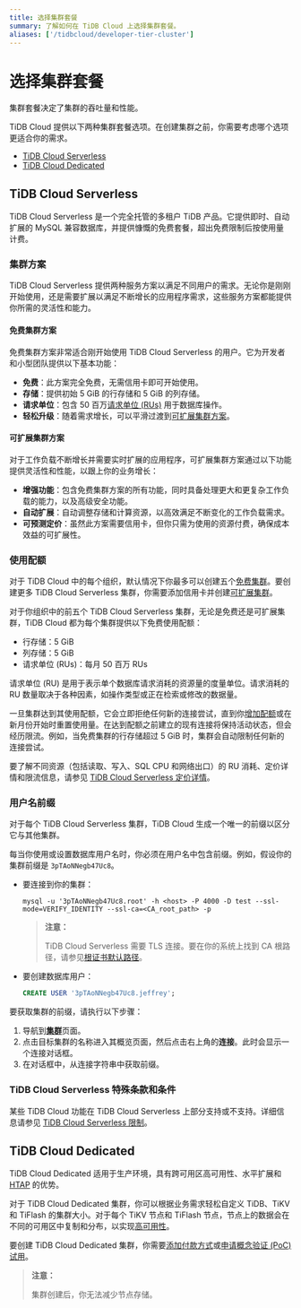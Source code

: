 ```yaml
---
title: 选择集群套餐
summary: 了解如何在 TiDB Cloud 上选择集群套餐。
aliases: ['/tidbcloud/developer-tier-cluster']
---
```


# 选择集群套餐

集群套餐决定了集群的吞吐量和性能。

TiDB Cloud 提供以下两种集群套餐选项。在创建集群之前，你需要考虑哪个选项更适合你的需求。

- [TiDB Cloud Serverless](#tidb-cloud-serverless)
- [TiDB Cloud Dedicated](#tidb-cloud-dedicated)

## TiDB Cloud Serverless

<!--To be confirmed-->
TiDB Cloud Serverless 是一个完全托管的多租户 TiDB 产品。它提供即时、自动扩展的 MySQL 兼容数据库，并提供慷慨的免费套餐，超出免费限制后按使用量计费。

### 集群方案

TiDB Cloud Serverless 提供两种服务方案以满足不同用户的需求。无论你是刚刚开始使用，还是需要扩展以满足不断增长的应用程序需求，这些服务方案都能提供你所需的灵活性和能力。

#### 免费集群方案

免费集群方案非常适合刚开始使用 TiDB Cloud Serverless 的用户。它为开发者和小型团队提供以下基本功能：

- **免费**：此方案完全免费，无需信用卡即可开始使用。
- **存储**：提供初始 5 GiB 的行存储和 5 GiB 的列存储。
- **请求单位**：包含 50 百万[请求单位 (RUs)](/tidb-cloud/tidb-cloud-glossary.md#request-unit) 用于数据库操作。
- **轻松升级**：随着需求增长，可以平滑过渡到[可扩展集群方案](#可扩展集群方案)。

#### 可扩展集群方案

对于工作负载不断增长并需要实时扩展的应用程序，可扩展集群方案通过以下功能提供灵活性和性能，以跟上你的业务增长：

- **增强功能**：包含免费集群方案的所有功能，同时具备处理更大和更复杂工作负载的能力，以及高级安全功能。
- **自动扩展**：自动调整存储和计算资源，以高效满足不断变化的工作负载需求。
- **可预测定价**：虽然此方案需要信用卡，但你只需为使用的资源付费，确保成本效益的可扩展性。

### 使用配额

对于 TiDB Cloud 中的每个组织，默认情况下你最多可以创建五个[免费集群](#免费集群方案)。要创建更多 TiDB Cloud Serverless 集群，你需要添加信用卡并创建[可扩展集群](#可扩展集群方案)。

对于你组织中的前五个 TiDB Cloud Serverless 集群，无论是免费还是可扩展集群，TiDB Cloud 都为每个集群提供以下免费使用配额：

- 行存储：5 GiB
- 列存储：5 GiB
- 请求单位 (RUs)：每月 50 百万 RUs

请求单位 (RU) 是用于表示单个数据库请求消耗的资源量的度量单位。请求消耗的 RU 数量取决于各种因素，如操作类型或正在检索或修改的数据量。

一旦集群达到其使用配额，它会立即拒绝任何新的连接尝试，直到你[增加配额](/tidb-cloud/manage-serverless-spend-limit.md#update-spending-limit)或在新月份开始时重置使用量。在达到配额之前建立的现有连接将保持活动状态，但会经历限流。例如，当免费集群的行存储超过 5 GiB 时，集群会自动限制任何新的连接尝试。

要了解不同资源（包括读取、写入、SQL CPU 和网络出口）的 RU 消耗、定价详情和限流信息，请参见 [TiDB Cloud Serverless 定价详情](https://www.pingcap.com/tidb-cloud-serverless-pricing-details)。

### 用户名前缀

<!--Important: Do not update the section name "User name prefix" because this section is referenced by TiDB backend error messages.-->

对于每个 TiDB Cloud Serverless 集群，TiDB Cloud 生成一个唯一的前缀以区分它与其他集群。

每当你使用或设置数据库用户名时，你必须在用户名中包含前缀。例如，假设你的集群前缀是 `3pTAoNNegb47Uc8`。

- 要连接到你的集群：

    ```shell
    mysql -u '3pTAoNNegb47Uc8.root' -h <host> -P 4000 -D test --ssl-mode=VERIFY_IDENTITY --ssl-ca=<CA_root_path> -p
    ```

    > **注意：**
    >
    > TiDB Cloud Serverless 需要 TLS 连接。要在你的系统上找到 CA 根路径，请参见[根证书默认路径](/tidb-cloud/secure-connections-to-serverless-clusters.md#root-certificate-default-path)。

- 要创建数据库用户：

    ```sql
    CREATE USER '3pTAoNNegb47Uc8.jeffrey';
    ```

要获取集群的前缀，请执行以下步骤：

1. 导航到[**集群**](https://tidbcloud.com/project/clusters)页面。
2. 点击目标集群的名称进入其概览页面，然后点击右上角的**连接**。此时会显示一个连接对话框。
3. 在对话框中，从连接字符串中获取前缀。

### TiDB Cloud Serverless 特殊条款和条件

某些 TiDB Cloud 功能在 TiDB Cloud Serverless 上部分支持或不支持。详细信息请参见 [TiDB Cloud Serverless 限制](/tidb-cloud/serverless-limitations.md)。

## TiDB Cloud Dedicated

TiDB Cloud Dedicated 适用于生产环境，具有跨可用区高可用性、水平扩展和 [HTAP](https://en.wikipedia.org/wiki/Hybrid_transactional/analytical_processing) 的优势。

对于 TiDB Cloud Dedicated 集群，你可以根据业务需求轻松自定义 TiDB、TiKV 和 TiFlash 的集群大小。对于每个 TiKV 节点和 TiFlash 节点，节点上的数据会在不同的可用区中复制和分布，以实现[高可用性](/tidb-cloud/high-availability-with-multi-az.md)。

要创建 TiDB Cloud Dedicated 集群，你需要[添加付款方式](/tidb-cloud/tidb-cloud-billing.md#payment-method)或[申请概念验证 (PoC) 试用](/tidb-cloud/tidb-cloud-poc.md)。

> **注意：**
>
> 集群创建后，你无法减少节点存储。
